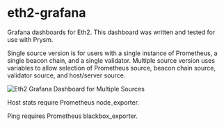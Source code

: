 # eth2-grafana
Grafana dashboards for Eth2. This dashboard was written and tested for use with Prysm.

Single source version is for users with a single instance of Prometheus, a single beacon chain, and a single validator. Multiple source version uses variables to allow selection of Prometheus source, beacon chain source, validator source, and host/server source.

![Eth2 Grafana Dashboard for Multiple Sources](https://raw.githubusercontent.com/metanull-operator/eth2-grafana/master/images/eth2-grafana-dashboard-multiple-sources.png)

Host stats require Prometheus node_exporter.

Ping requires Prometheus blackbox_exporter.
